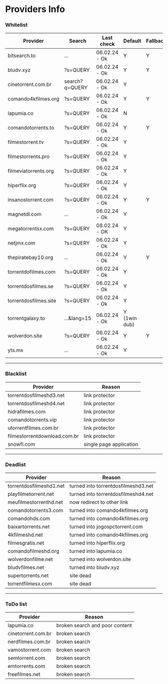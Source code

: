 # Providers Info

### Whitelist

| **Provider**            | **Search**                    | **Last check**         | **Default**   | **Fallback** | **Group**      |
|-------------------------|-------------------------------|------------------------|---------------|--------------|----------------|
| bitsearch.to            | ...                           | 06.02.24 - Ok          | Y             | Y            |                |
| bludv.xyz         | ?s=QUERY                      | 06.02.24 - Ok          | Y             | Y            |                |
| cinetorrent.com.br      | search?q=QUERY                | 06.02.24 - Ok          | Y             |              |                |
| comando4kfilmes.org     | ?s=QUERY                      | 06.02.24 - Ok          | Y             | Y            |                |
| lapumia.co     | ?s=QUERY                      | 06.02.24 - Ok          | N             |              |                |
| comandotorrents.to      | ?s=QUERY                      | 06.02.24 - Ok          | Y             | Y            |                |
| filmestorrent.tv        | ?s=QUERY                      | 06.02.24 - Ok          | Y             |              | filmes torrent |
| filmestorrents.pro      | ?s=QUERY                      | 06.02.24 - Ok          | Y             |              |                |
| filmeviatorrents.org    | ?s=QUERY                      | 06.02.24 - Ok          | Y             |              |                |
| hiperflix.org           | ?s=QUERY                      | 06.02.24 - Ok          | Y             |              |                |
| insanostorrent.com      | ?s=QUERY                      | 06.02.24 - Ok          | Y             | Y            |                |
| magnetdl.com            | ...                           | 06.02.24 - Ok          | Y             |              |                |
| megatorrentsx.com       | ?s=QUERY                      | 08.02.24 - OK          | Y             |              |                |
| netjmx.com              | ?s=QUERY                      | 06.02.24 - Ok          | Y             |              |                |
| thepiratebay10.org      | ...                           | 06.02.24 - Ok          | Y             | Y            |                |
| torrentdofilmes.com     | ?s=QUERY                      | 06.02.24 - Ok          | Y             |              | comando        |
| torrentdosfilmes.se     | ?s=QUERY                      | 06.02.24 - Ok          | Y             |              | filmes torrent |
| torrentdosfilmes.site   | ?s=QUERY                      | 06.02.24 - Ok          | Y             |              |                |
| torrentgalaxy.to        | ...&lang=15                   | 06.02.24 - Ok          | Y (1win dub)  |              |                |
| wolverdon.site      | ?s=QUERY                      | 06.02.24 - Ok          | Y             | Y            | comando        |
| yts.mx                  | ...                           | 06.02.24 - Ok          | Y             |              |                |

---

### Blacklist

| **Provider**                 | **Reason**      |
|------------------------------|-----------------|
| torrentdosfilmeshd3.net      | link protector  |
| torrentdosfilmeshd4.net      | link protector  |
| hidrafilmes.com | link protector |
| comandotorrents.vip | link protector |
| utorrentfilmes.com.br | link protector |
| filmestorrentdownload.com.br | link protector |
| snowfl.com | single page application |

---

### Deadlist

| **Provider**                 | **Reason**      |
|------------------------------|-----------------|
| torrentdosfilmeshd1.net | turned into torrentdosfilmeshd3.net |
| playfilmetorrent.net | turned into torrentdosfilmeshd4.net |
| meufilmestorrenthd.net | now redirect to other link |
| comandotorrents3.com | turned into comando4kfilmes.org |
| comandohds.com | turned into comando4kfilmes.org |
| baixartorrents.net | turned into jogospctorrent.com |
| 4kfilmeshd.net | turned into comando4kfilmes.org |
| filmesgratis.net | turned into hiperflix.org |
| comandofilmeshd.org | turned into lapumia.co |
| wolverdonfilme.net | turned into wolverdon.site |
| bludvfilmes.net | turned into bludv.xyz |
| supertorrents.net | site dead |
| torrentfilmesx.com | site dead |
---

### ToDo list

| **Provider**                 | **Reason**      |
|------------------------------|-----------------|
| lapumia.co | broken search and poor content |
| cinetorrent.com.br | broken search |
| nerdfilmes.com.br | broken search |
| vamostorrent.com | broken search |
| semtorrent.com | broken search |
| emtorrents.com | broken search |
| freefilmes.net | broken search |
